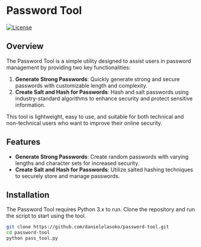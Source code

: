 # Password Tool

[![License](https://img.shields.io/badge/license-MIT-blue.svg)](https://opensource.org/licenses/MIT)

## Overview

The Password Tool is a simple utility designed to assist users in password management by providing two key functionalities:
1. **Generate Strong Passwords**: Quickly generate strong and secure passwords with customizable length and complexity.
2. **Create Salt and Hash for Passwords**: Hash and salt passwords using industry-standard algorithms to enhance security and protect sensitive information.

This tool is lightweight, easy to use, and suitable for both technical and non-technical users who want to improve their online security.

## Features

- **Generate Strong Passwords**: Create random passwords with varying lengths and character sets for increased security.
- **Create Salt and Hash for Passwords**: Utilize salted hashing techniques to securely store and manage passwords.

## Installation

The Password Tool requires Python 3.x to run. Clone the repository and run the script to start using the tool.

```bash
git clone https://github.com/danielolasoko/password-tool.git
cd password-tool
python pass_tool.py

